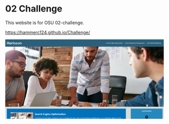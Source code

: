 # 02 Challenge 

This website is for OSU 02-challenge. 

https://hammerc124.github.io/Challenge/

![Screenshot!](image.png)